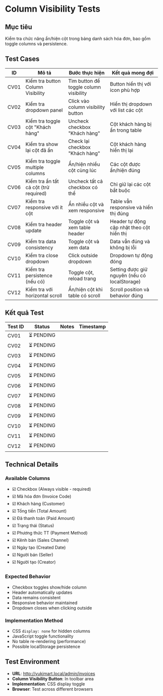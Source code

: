 # Column Visibility Tests

## Mục tiêu
Kiểm tra chức năng ẩn/hiện cột trong bảng danh sách hóa đơn, bao gồm toggle columns và persistence.

## Test Cases

| ID | Mô tả | Bước thực hiện | Kết quả mong đợi |
|----|-------|----------------|------------------|
| CV01 | Kiểm tra button Column Visibility | Tìm button để toggle column visibility | Button hiển thị với icon phù hợp |
| CV02 | Kiểm tra dropdown panel | Click vào column visibility button | Hiển thị dropdown với list các cột |
| CV03 | Kiểm tra toggle cột "Khách hàng" | Uncheck checkbox "Khách hàng" | Cột khách hàng bị ẩn trong table |
| CV04 | Kiểm tra show lại cột đã ẩn | Check lại checkbox "Khách hàng" | Cột khách hàng hiển thị lại |
| CV05 | Kiểm tra toggle multiple columns | Ẩn/hiện nhiều cột cùng lúc | Các cột được ẩn/hiện đúng |
| CV06 | Kiểm tra ẩn tất cả cột (trừ required) | Uncheck tất cả checkbox có thể | Chỉ giữ lại các cột bắt buộc |
| CV07 | Kiểm tra responsive với ít cột | Ẩn nhiều cột và xem responsive | Table vẫn responsive và hiển thị đúng |
| CV08 | Kiểm tra header update | Toggle cột và xem table header | Header tự động cập nhật theo cột hiển thị |
| CV09 | Kiểm tra data consistency | Toggle cột và xem data | Data vẫn đúng và không bị lỗi |
| CV10 | Kiểm tra close dropdown | Click outside dropdown | Dropdown tự động đóng |
| CV11 | Kiểm tra persistence (nếu có) | Toggle cột, reload trang | Setting được giữ nguyên (nếu có localStorage) |
| CV12 | Kiểm tra với horizontal scroll | Ẩn/hiện cột khi table có scroll | Scroll position và behavior đúng |

## Kết quả Test

| Test ID | Status | Notes | Timestamp |
|---------|--------|-------|-----------|
| CV01 | ⏳ PENDING | | |
| CV02 | ⏳ PENDING | | |
| CV03 | ⏳ PENDING | | |
| CV04 | ⏳ PENDING | | |
| CV05 | ⏳ PENDING | | |
| CV06 | ⏳ PENDING | | |
| CV07 | ⏳ PENDING | | |
| CV08 | ⏳ PENDING | | |
| CV09 | ⏳ PENDING | | |
| CV10 | ⏳ PENDING | | |
| CV11 | ⏳ PENDING | | |
| CV12 | ⏳ PENDING | | |

## Technical Details

### Available Columns
- ☑️ Checkbox (Always visible - required)
- ☑️ Mã hóa đơn (Invoice Code)
- ☑️ Khách hàng (Customer)
- ☑️ Tổng tiền (Total Amount)
- ☑️ Đã thanh toán (Paid Amount)
- ☑️ Trạng thái (Status)
- ☑️ Phương thức TT (Payment Method)
- ☑️ Kênh bán (Sales Channel)
- ☑️ Ngày tạo (Created Date)
- ☑️ Người bán (Seller)
- ☑️ Người tạo (Creator)

### Expected Behavior
- Checkbox toggles show/hide column
- Header automatically updates
- Data remains consistent
- Responsive behavior maintained
- Dropdown closes when clicking outside

### Implementation Method
- CSS `display: none` for hidden columns
- JavaScript toggle functionality
- No table re-rendering (performance)
- Possible localStorage persistence

## Test Environment
- **URL**: http://yukimart.local/admin/invoices
- **Column Visibility Button**: In toolbar area
- **Implementation**: CSS display toggle
- **Browser**: Test across different browsers
